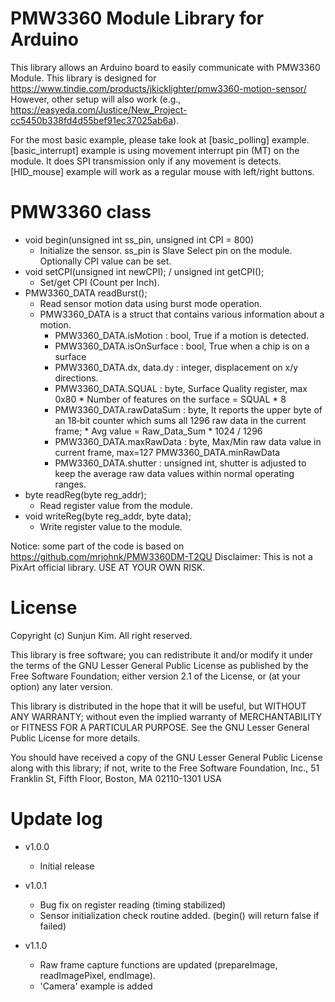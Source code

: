 # PMW3360 Module Library for Arduino

This library allows an Arduino board to easily communicate with PMW3360 Module.
This library is designed for https://www.tindie.com/products/jkicklighter/pmw3360-motion-sensor/
However, other setup will also work (e.g., https://easyeda.com/Justice/New_Project-cc5450b338fd4d55bef91ec37025ab6a).

For the most basic example, please take look at [basic_polling] example.
[basic_interrupt] example is using movement interrupt pin (MT) on the module. It does SPI transmission only if any movement is detects.
[HID_mouse] example will work as a regular mouse with left/right buttons.

# PMW3360 class
* void begin(unsigned int ss_pin, unsigned int CPI = 800)
  * Initialize the sensor. ss_pin is Slave Select pin on the module. Optionally CPI value can be set.
* void setCPI(unsigned int newCPI); / unsigned int getCPI();
  * Set/get CPI (Count per Inch).
* PMW3360_DATA readBurst();
  * Read sensor motion data using burst mode operation.
  * PMW3360_DATA is a struct that contains various information about a motion.
	  - PMW3360_DATA.isMotion      : bool, True if a motion is detected. 
	  - PMW3360_DATA.isOnSurface   : bool, True when a chip is on a surface 
	  - PMW3360_DATA.dx, data.dy   : integer, displacement on x/y directions.
	  - PMW3360_DATA.SQUAL         : byte, Surface Quality register, max 0x80
	                               * Number of features on the surface = SQUAL * 8
	  - PMW3360_DATA.rawDataSum    : byte, It reports the upper byte of an 18‐bit counter 
	                               which sums all 1296 raw data in the current frame;
	                               * Avg value = Raw_Data_Sum * 1024 / 1296
	  - PMW3360_DATA.maxRawData    : byte, Max/Min raw data value in current frame, max=127
	    PMW3360_DATA.minRawData
	  - PMW3360_DATA.shutter       : unsigned int, shutter is adjusted to keep the average
	                               raw data values within normal operating ranges.
* byte readReg(byte reg_addr);
  * Read register value from the module.
* void writeReg(byte reg_addr, byte data);
  * Write register value to the module.


Notice: some part of the code is based on https://github.com/mrjohnk/PMW3360DM-T2QU
Disclaimer: This is not a PixArt official library. USE AT YOUR OWN RISK.

# License

Copyright (c) Sunjun Kim. All right reserved.

This library is free software; you can redistribute it and/or
modify it under the terms of the GNU Lesser General Public
License as published by the Free Software Foundation; either
version 2.1 of the License, or (at your option) any later version.

This library is distributed in the hope that it will be useful,
but WITHOUT ANY WARRANTY; without even the implied warranty of
MERCHANTABILITY or FITNESS FOR A PARTICULAR PURPOSE. See the GNU
Lesser General Public License for more details.

You should have received a copy of the GNU Lesser General Public
License along with this library; if not, write to the Free Software
Foundation, Inc., 51 Franklin St, Fifth Floor, Boston, MA 02110-1301 USA

# Update log
* v1.0.0
  * Initial release

* v1.0.1
  * Bug fix on register reading (timing stabilized)
  * Sensor initialization check routine added. (begin() will return false if failed)

* v1.1.0
  * Raw frame capture functions are updated (prepareImage, readImagePixel, endImage).
  * 'Camera' example is added

